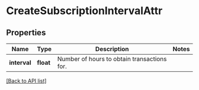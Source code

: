 # CreateSubscriptionIntervalAttr

## Properties

Name | Type | Description | Notes
------------ | ------------- | ------------- | -------------
**interval** | **float** | Number of hours to obtain transactions for. |

[[Back to API list]](../../README.md#api-endpoints)
